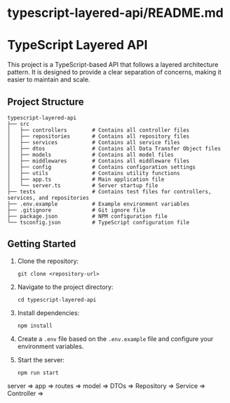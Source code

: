 # typescript-layered-api/README.md

# TypeScript Layered API

This project is a TypeScript-based API that follows a layered architecture pattern. It is designed to provide a clear separation of concerns, making it easier to maintain and scale.

## Project Structure

```
typescript-layered-api
├── src
│   ├── controllers        # Contains all controller files
│   ├── repositories       # Contains all repository files
│   ├── services           # Contains all service files
│   ├── dtos               # Contains all Data Transfer Object files
│   ├── models             # Contains all model files
│   ├── middlewares        # Contains all middleware files
│   ├── config             # Contains configuration settings
│   ├── utils              # Contains utility functions
│   ├── app.ts             # Main application file
│   └── server.ts          # Server startup file
├── tests                  # Contains test files for controllers, services, and repositories
├── .env.example           # Example environment variables
├── .gitignore             # Git ignore file
├── package.json           # NPM configuration file
└── tsconfig.json          # TypeScript configuration file
```

## Getting Started

1. Clone the repository:
   ```
   git clone <repository-url>
   ```

2. Navigate to the project directory:
   ```
   cd typescript-layered-api
   ```

3. Install dependencies:
   ```
   npm install
   ```

4. Create a `.env` file based on the `.env.example` file and configure your environment variables.

5. Start the server:
   ```
   npm run start
   ```

server => app => routes => model => DTOs => Repository => Service => Controller => 